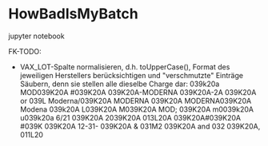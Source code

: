 # HowBadIsMyBatch

jupyter notebook

FK-TODO:
- VAX_LOT-Spalte normalisieren, d.h. toUpperCase(), Format des jeweiligen Herstellers berücksichtigen und "verschmutzte" Einträge Säubern, denn sie stellen alle dieselbe Charge dar:
039k20a
MOD039K20A
#039K20A
039K20A-MODERNA
039K20A-2A
039K20A or 039L
Moderna/039K20A
MODERNA 039K20A
MODERNA039K20A
Modena 039k20A
L039K20A
M039K20A
MOD; 039K20A
m0039k20A
u039k20a
6/21 039K20A
2039K20A
013L20A 039K20A#039K20A
#039K
039K20A  12-31-
039K20A & 031M2
039K20A and 032
039K20A, 011L20

